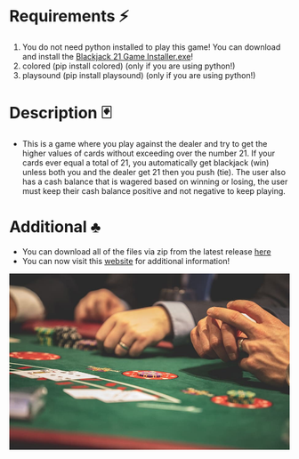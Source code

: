 # Requirements :zap:
1. You do not need python installed to play this game! You can download and install the [Blackjack 21 Game Installer.exe](https://github.com/JordanLeich/Python-Blackjack-21-Game/blob/master/Blackjack%2021%20Game%20Installer.exe)!
1. colored (pip install colored) (only if you are using python!)
1. playsound (pip install playsound) (only if you are using python!)

# Description :black_joker:
- This is a game where you play against the dealer and try to get the higher values of cards without exceeding over the number 21. If your cards ever equal a total of 21, you automatically get blackjack (win) unless both you and the dealer get 21 then you push (tie). The user also has a cash balance that is wagered based on winning or losing, the user must keep their cash balance positive and not negative to keep playing.

# Additional :clubs:
- You can download all of the files via zip from the latest release [here](https://github.com/JordanLeich/Python-Blackjack-21-Game/releases/tag/v7.0)
- You can now visit this [website](http://jordanleich.github.io/Python-Blackjack-21-Game/) for additional information!

![BlackJack](images/blackjack.jpg "BlackJack 21")
